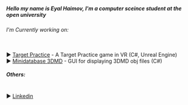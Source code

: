 <h5>Hello my name is Eyal Haimov, I'm a computer sceince student at the open university </h5>
<h6> I'm Currently working on: </h6><br>
► <a href="https://github.com/blindka/Target-practice"> Target Practice</a> - A Target Practice game in VR (C#, Unreal Engine) <br>
► <a href="https://github.com/blindka/Minidatabase-3DMD"> Minidatabase 3DMD</a> - GUI for displaying 3DMD obj files (C#)
<br>
<h5> Others: </h5> <br>
► <a href="https://www.linkedin.com/in/eyal-haimov-1720981b9/"> Linkedin</a> <br>

